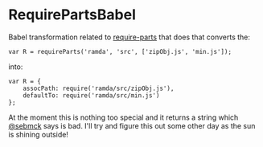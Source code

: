 # RequirePartsBabel

Babel transformation related to [require-parts](https://github.com/forbesmyester/require-parts.git) that does that converts the:

    var R = requireParts('ramda', 'src', ['zipObj.js', 'min.js']);

into:

    var R = {
        assocPath: require('ramda/src/zipObj.js'),
        defaultTo: require('ramda/src/min.js')
    };

At the moment this is nothing too special and it returns a string which [@sebmck](https://twitter.com/sebmck) says is bad. I'll try and figure this out some other day as the sun is shining outside!
